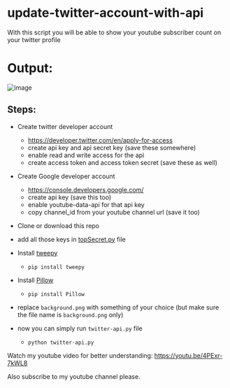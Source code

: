 # update-twitter-account-with-api

With this script you will be able to show your youtube subscriber count on your twitter profile 
# Output:
![image](https://user-images.githubusercontent.com/30652896/129080434-f0e23257-f1f2-46f4-ac6c-18fa0999f096.png)

## Steps:
- Create twitter developer account
    - https://developer.twitter.com/en/apply-for-access
    - create api key and api secret key (save these somewhere)
    - enable read and write access for the api
    - create access token and access token secret (save these as well)

- Create Google developer account
    - https://console.developers.google.com/
    - create api key (save this too)
    - enable youtube-data-api for that api key
    - copy channel_id from your youtube channel url (save it too)

- Clone or download this repo
- add all those keys in [topSecret.py](https://github.com/Google987/update-twitter-account-with-api/blob/master/topSecret.py) file

- Install [tweepy](https://docs.tweepy.org/en/stable/)
    - `pip install tweepy`
- Install [Pillow](https://pypi.org/project/Pillow/)
    - `pip install Pillow`

- replace `background.png` with something of your choice (but make sure the file name is `background.png` only)

- now you can simply run `twitter-api.py` file
    - `python twitter-api.py`

Watch my youtube video for better understanding: https://youtu.be/4PExr-7kWL8

Also subscribe to my youtube channel please. 

